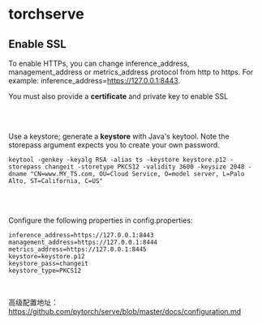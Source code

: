 # torchserve 

## Enable SSL
To enable HTTPs, you can change inference_address, management_address or metrics_address protocol from http to https. For example: inference_address=https://127.0.0.1:8443.

You must also provide a **certificate** and private key to enable SSL

<br>
<br>

Use a keystore; generate a **keystore** with Java's keytool. Note the storepass argument expects you to create your own password.
```
keytool -genkey -keyalg RSA -alias ts -keystore keystore.p12 -storepass changeit -storetype PKCS12 -validity 3600 -keysize 2048 -dname "CN=www.MY_TS.com, OU=Cloud Service, O=model server, L=Palo Alto, ST=California, C=US"
```

<br>
<br>

Configure the following properties in config.properties:
```
inference_address=https://127.0.0.1:8443
management_address=https://127.0.0.1:8444
metrics_address=https://127.0.0.1:8445
keystore=keystore.p12
keystore_pass=changeit
keystore_type=PKCS12
```

<br>

高级配置地址：
https://github.com/pytorch/serve/blob/master/docs/configuration.md